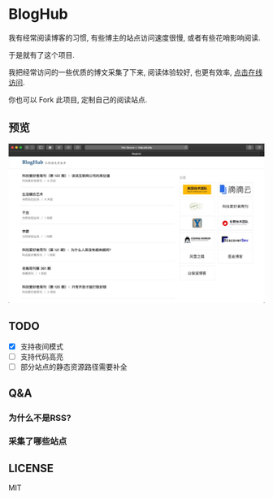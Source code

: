 # BlogHub

我有经常阅读博客的习惯, 有些博主的站点访问速度很慢, 或者有些花哨影响阅读.

于是就有了这个项目.

我把经常访问的一些优质的博文采集了下来, 阅读体验较好, 也更有效率, [点击在线访问](http://hub.util.city/).

你也可以 Fork 此项目, 定制自己的阅读站点.

## 预览
![](./docs/preview1.jpg)

## TODO
+ [x] 支持夜间模式
+ [ ] 支持代码高亮
+ [ ] 部分站点的静态资源路径需要补全

## Q&A
### 为什么不是RSS?

### 采集了哪些站点

## LICENSE
MIT
